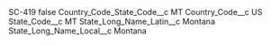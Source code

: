 <?xml version="1.0" encoding="UTF-8"?>
<CustomMetadata xmlns="http://soap.sforce.com/2006/04/metadata" xmlns:xsi="http://www.w3.org/2001/XMLSchema-instance" xmlns:xsd="http://www.w3.org/2001/XMLSchema">
    <label>SC-419</label>
    <protected>false</protected>
    <values>
        <field>Country_Code_State_Code__c</field>
        <value xsi:type="xsd:string">MT</value>
    </values>
    <values>
        <field>Country_Code__c</field>
        <value xsi:type="xsd:string">US</value>
    </values>
    <values>
        <field>State_Code__c</field>
        <value xsi:type="xsd:string">MT</value>
    </values>
    <values>
        <field>State_Long_Name_Latin__c</field>
        <value xsi:type="xsd:string">Montana</value>
    </values>
    <values>
        <field>State_Long_Name_Local__c</field>
        <value xsi:type="xsd:string">Montana</value>
    </values>
</CustomMetadata>
